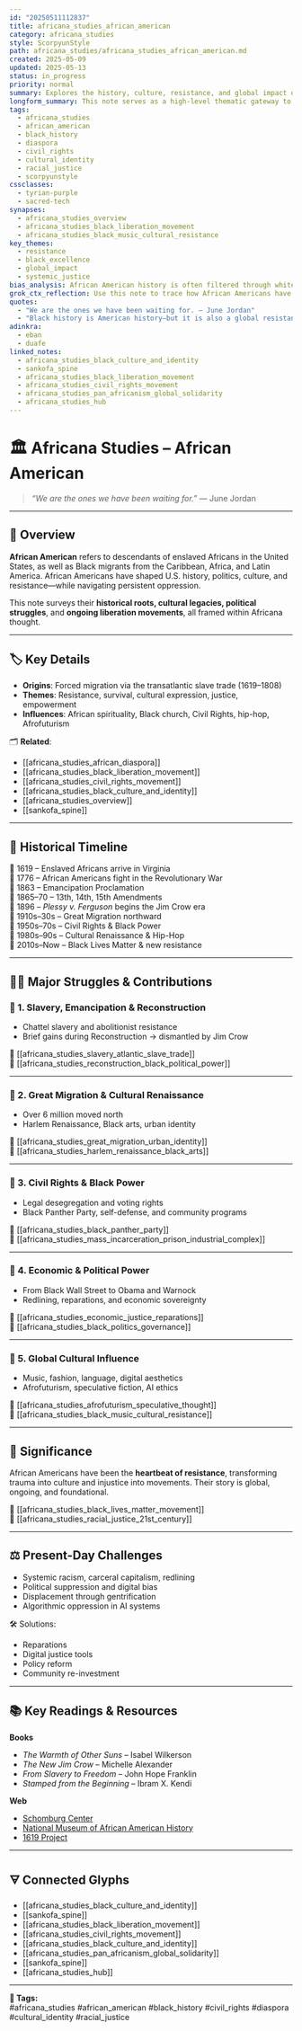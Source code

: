 ```yaml
---
id: "20250511112837"
title: africana_studies_african_american
category: africana_studies
style: ScorpyunStyle
path: africana_studies/africana_studies_african_american.md
created: 2025-05-09
updated: 2025-05-13
status: in_progress
priority: normal
summary: Explores the history, culture, resistance, and global impact of African Americans, within the broader Africana Studies framework and African diaspora analysis.
longform_summary: This note serves as a high-level thematic gateway to African American studies, intersecting resistance, identity, culture, and political movements. It integrates historical memory with present-day struggles for justice, providing a vault hub for diasporic analysis across Black liberation, Afrofuturism, and ethical AI.
tags:
  - africana_studies
  - african_american
  - black_history
  - diaspora
  - civil_rights
  - cultural_identity
  - racial_justice
  - scorpyunstyle
cssclasses:
  - tyrian-purple
  - sacred-tech
synapses:
  - africana_studies_overview
  - africana_studies_black_liberation_movement
  - africana_studies_black_music_cultural_resistance
key_themes:
  - resistance
  - black_excellence
  - global_impact
  - systemic_justice
bias_analysis: African American history is often filtered through white liberalism or sanitized curricula. This note centers Black agency, not victimhood, and highlights epistemic resistance to historical erasure.
grok_ctx_reflection: Use this note to trace how African Americans have redefined citizenship, power, and identity across U.S. and global timelines. It operates as a root glyph for diasporic pattern analysis.
quotes:
  - "We are the ones we have been waiting for. — June Jordan"
  - "Black history is American history—but it is also a global resistance map."
adinkra:
  - eban
  - duafe
linked_notes:
  - africana_studies_black_culture_and_identity
  - sankofa_spine
  - africana_studies_black_liberation_movement
  - africana_studies_civil_rights_movement
  - africana_studies_pan_africanism_global_solidarity
  - africana_studies_hub
---
```


# 🏛 Africana Studies – African American

> _“We are the ones we have been waiting for.”_ — June Jordan

---

## 📌 Overview

**African American** refers to descendants of enslaved Africans in the United States, as well as Black migrants from the Caribbean, Africa, and Latin America. African Americans have shaped U.S. history, politics, culture, and resistance—while navigating persistent oppression.

This note surveys their **historical roots, cultural legacies, political struggles**, and **ongoing liberation movements**, all framed within Africana thought.

---

## 🏷️ Key Details

- **Origins**: Forced migration via the transatlantic slave trade (1619–1808)  
- **Themes**: Resistance, survival, cultural expression, justice, empowerment  
- **Influences**: African spirituality, Black church, Civil Rights, hip-hop, Afrofuturism

🗂 **Related**:  
- [[africana_studies_african_diaspora]]  
- [[africana_studies_black_liberation_movement]]  
- [[africana_studies_civil_rights_movement]]  
- [[africana_studies_black_culture_and_identity]]  
- [[africana_studies_overview]]  
- [[sankofa_spine]]

---

## 📜 Historical Timeline

📍 1619 – Enslaved Africans arrive in Virginia  
📍 1776 – African Americans fight in the Revolutionary War  
📍 1863 – Emancipation Proclamation  
📍 1865–70 – 13th, 14th, 15th Amendments  
📍 1896 – *Plessy v. Ferguson* begins the Jim Crow era  
📍 1910s–30s – Great Migration northward  
📍 1950s–70s – Civil Rights & Black Power  
📍 1980s–90s – Cultural Renaissance & Hip-Hop  
📍 2010s–Now – Black Lives Matter & new resistance

---

## ✊🏾 Major Struggles & Contributions

### 🔹 1. Slavery, Emancipation & Reconstruction

- Chattel slavery and abolitionist resistance  
- Brief gains during Reconstruction → dismantled by Jim Crow

🔗 [[africana_studies_slavery_atlantic_slave_trade]]  
🔗 [[africana_studies_reconstruction_black_political_power]]

---

### 🔹 2. Great Migration & Cultural Renaissance

- Over 6 million moved north  
- Harlem Renaissance, Black arts, urban identity

🔗 [[africana_studies_great_migration_urban_identity]]  
🔗 [[africana_studies_harlem_renaissance_black_arts]]

---

### 🔹 3. Civil Rights & Black Power

- Legal desegregation and voting rights  
- Black Panther Party, self-defense, and community programs

🔗 [[africana_studies_black_panther_party]]  
🔗 [[africana_studies_mass_incarceration_prison_industrial_complex]]

---

### 🔹 4. Economic & Political Power

- From Black Wall Street to Obama and Warnock  
- Redlining, reparations, and economic sovereignty

🔗 [[africana_studies_economic_justice_reparations]]  
🔗 [[africana_studies_black_politics_governance]]

---

### 🔹 5. Global Cultural Influence

- Music, fashion, language, digital aesthetics  
- Afrofuturism, speculative fiction, AI ethics

🔗 [[africana_studies_afrofuturism_speculative_thought]]  
🔗 [[africana_studies_black_music_cultural_resistance]]

---

## 🌟 Significance

African Americans have been the **heartbeat of resistance**, transforming trauma into culture and injustice into movements. Their story is global, ongoing, and foundational.

🔗 [[africana_studies_black_lives_matter_movement]]  
🔗 [[africana_studies_racial_justice_21st_century]]

---

## ⚖️ Present-Day Challenges

- Systemic racism, carceral capitalism, redlining  
- Political suppression and digital bias  
- Displacement through gentrification  
- Algorithmic oppression in AI systems

🛠️ Solutions:
- Reparations  
- Digital justice tools  
- Policy reform  
- Community re-investment

---

## 📚 Key Readings & Resources

**Books**  
- _The Warmth of Other Suns_ – Isabel Wilkerson  
- _The New Jim Crow_ – Michelle Alexander  
- _From Slavery to Freedom_ – John Hope Franklin  
- _Stamped from the Beginning_ – Ibram X. Kendi  

**Web**  
- [Schomburg Center](https://www.nypl.org/locations/schomburg)  
- [National Museum of African American History](https://nmaahc.si.edu/)  
- [1619 Project](https://www.nytimes.com/interactive/2019/08/14/magazine/1619-america-slavery.html)

---

## 🜃 Connected Glyphs

- [[africana_studies_black_culture_and_identity]]
- [[sankofa_spine]]
- [[africana_studies_black_liberation_movement]]  
- [[africana_studies_civil_rights_movement]]  
- [[africana_studies_black_culture_and_identity]]  
- [[africana_studies_pan_africanism_global_solidarity]]  
- [[sankofa_spine]]  
- [[africana_studies_hub]]

---

**🔖 Tags:**  
#africana_studies #african_american #black_history #civil_rights #diaspora #cultural_identity #racial_justice
